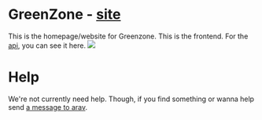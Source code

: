 


# GreenZone - [site](https://greenzone.vercel.app/)

This is the homepage/website for Greenzone. This is the frontend. For the [api](https://github.com/greenzoneorg/api), you can see it here.
<img src="https://pbs.twimg.com/media/E3FkBeSXoAgVuTN?format=jpg&name=large">

# Help
We're not currently need help. Though, if you find something or wanna help send [a message to arav](https://twitter.com/heyarav).
